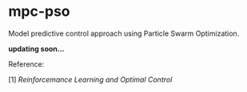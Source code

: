# mpc-pso
Model predictive control approach using Particle Swarm Optimization.

**updating soon...**

Reference: 

[1] *Reinforcemance Learning and Optimal Control*

